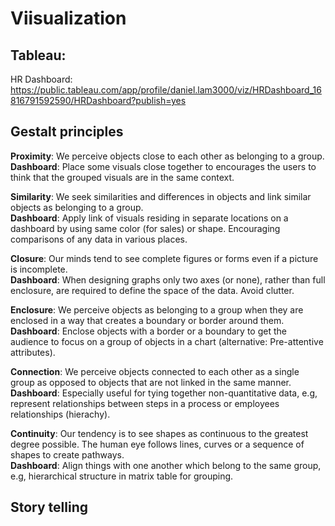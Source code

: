 # Viisualization

## Tableau:
HR Dashboard: https://public.tableau.com/app/profile/daniel.lam3000/viz/HRDashboard_16816791592590/HRDashboard?publish=yes

## Gestalt principles
**Proximity**: We perceive objects close to each other as belonging to a group.<br />
**Dashboard**: Place some visuals close together to encourages the users to think that the grouped visuals are in the same context.

**Similarity**: We seek similarities and differences in objects and link similar objects as belonging to a group.<br />
**Dashboard**: Apply link of visuals residing in separate locations on a dashboard by using same color (for sales) or shape. Encouraging comparisons of any 
data in various places.

**Closure**: Our minds tend to see complete figures or forms even if a picture is incomplete.<br />
**Dashboard**: When designing graphs only two axes (or none), rather than full enclosure, are required to define the space of the data. Avoid clutter.

**Enclosure**: We perceive objects as belonging to a group when they are enclosed in a way that creates a boundary or border around them.<br />
**Dashboard**: Enclose objects with a border or a boundary to get the audience to focus on a group of objects in a chart (alternative: Pre-attentive attributes).

**Connection**: We perceive objects connected to each other as a single group as opposed to objects that are not linked in the same manner.<br />
**Dashboard**: Especially useful for tying together non-quantitative data, e.g, represent relationships between steps in a process or employees relationships (hierachy).

**Continuity**: Our tendency is to see shapes as continuous to the greatest degree possible. The human eye follows lines, curves or a sequence of shapes to create pathways.<br />
**Dashboard**: Align things with one another which belong to the same group, e.g, hierarchical structure in matrix table for grouping. 


## Story telling



